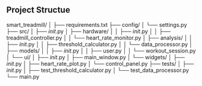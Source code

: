 ## Project Structue

smart_treadmill/
│
├── requirements.txt
├── config/
│   └── settings.py
├── src/
│   ├── _init_.py
│   ├── hardware/
│   │   ├── _init_.py
│   │   ├── treadmill_controller.py
│   │   └── heart_rate_monitor.py
│   ├── analysis/
│   │   ├── _init_.py
│   │   ├── threshold_calculator.py
│   │   └── data_processor.py
│   ├── models/
│   │   ├── _init_.py
│   │   ├── user.py
│   │   └── workout_session.py
│   └── ui/
│       ├── _init_.py
│       ├── main_window.py
│       └── widgets/
│           ├── _init_.py
│           ├── heart_rate_plot.py
│           └── control_panel.py
├── tests/
│   ├── _init_.py
│   ├── test_threshold_calculator.py
│   └── test_data_processor.py
└── main.py
